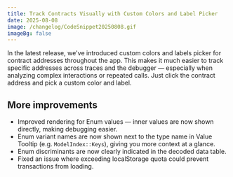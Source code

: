 ```yaml
---
title: Track Contracts Visually with Custom Colors and Label Picker
date: 2025-08-08  
image: /changelog/CodeSnippet20250808.gif
imageBg: false  
---
```


In the latest release, we've introduced custom colors and labels picker for contract addresses throughout the app. This makes it much easier to track specific addresses across traces and the debugger — especially when analyzing complex interactions or repeated calls. Just click the contract address and pick a custom color and label.

## More improvements

- Improved rendering for Enum values — inner values are now shown directly, making debugging easier.
- Enum variant names are now shown next to the type name in Value Tooltip (e.g. `ModelIndex::Keys`), giving you more context at a glance.
- Enum discriminants are now clearly indicated in the decoded data table.
- Fixed an issue where exceeding localStorage quota could prevent transactions from loading.
